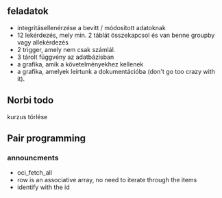 ## feladatok

- integritásellenérzése a bevitt / módosított adatoknak
- 12 lekérdezés, mely min. 2 táblát összekapcsol és van benne groupby vagy allekérdezés
- 2 trigger, amely nem csak számlál.
- 3 tárolt függvény az adatbázisban
- a grafika, amik a követelményekhez kellenek
- a grafika, amelyek leírtunk a dokumentációba (don't go too crazy with it).

## Norbi todo

kurzus törlése

## Pair programming

### announcments

- oci_fetch_all
- row is an associative array, no need to iterate through the items
- identify with the id

